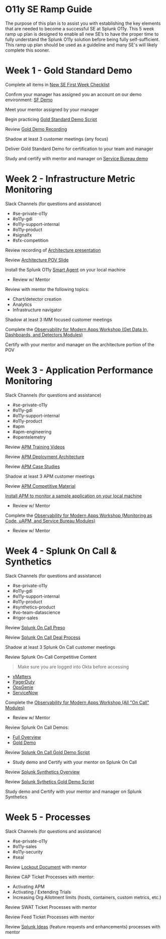 # O11y SE Ramp Guide
The purpose of this plan is to assist you with establishing the key elements that are needed to become a successful SE at Splunk O11y.  This 5 week ramp up plan is designed to enable all new SE’s to have the proper time to fully understand the Splunk O11y solution before being fully self-sufficient.  This ramp up plan should be used as a guideline and many SE's will likely complete this sooner.

# Week 1 - Gold Standard Demo
Complete all items in [New SE First Week Checklist](https://signalfuse.atlassian.net/wiki/spaces/SE/pages/890667257/New+SE+First+Week+Checklist)

Confirm your manager has assigned you an account on our demo environment: [SF Demo](http://sfdemo.signalfx.com)

Meet your mentor assigned by your manager 

Begin practicing [Gold Standard Demo Script](https://docs.google.com/document/d/1rpNwGcGnSi85uK9cGsfXYZiPH0b8OyYwsfcU0Ig47nQ/edit?usp=sharing)

Review [Gold Demo Recording](https://events.splunk.com/Observability-Demo?_lrsc=2ed6a1a2-ea9d-4284-97d2-10609d51aac7&trk=li-leap&)

Shadow at least 3 customer meetings (any focus)

Deliver Gold Standard Demo for certification to your team and manager

Study and certify with mentor and manager on [Service Bureau demo](https://drive.google.com/file/d/1E-vrAJJapu078wnn9Uy3ykthgHI2b6NX/view?usp=sharing)

# Week 2 - Infrastructure Metric Monitoring

Slack Channels (for questions and assistance)
- #se-private-o11y
- #o11y-gdi
- #o11y-support-internal
- #o11y-product
- #signalfx
- #sfx-competition

Review recording of [Architecture presentation](https://drive.google.com/file/d/1FARqNRVBQgsmQpLH-w3rX2hJFB1BioTs/view?usp=sharing)

Review [Architecture POV Slide](https://docs.google.com/presentation/d/109NBgJjxeLxza3SBr0_jrBA610eIcat3HZXwArseh94/edit?usp=sharing)

Install the Splunk O11y [Smart Agent](https://github.com/jlawtonSFX/o11yseramp/tree/main/Week%202/Kubernetes%20Advanced%20Installation) on your local machine
- Review w/ Mentor

Review with mentor the following topics:
- Chart/detector creation
- Analytics
- Infrastructure navigator

Shadow at least 3 IMM focused customer meetings

Complete the [Observability for Modern Apps Workshop (Get Data In, Dashboards, and Detectors Modules)](https://signalfx.github.io/observability-workshop/latest/smartagent/)

Certify with your mentor and manager on the architecture portion of the POV

# Week 3 - Application Performance Monitoring

Slack Channels (for questions and assistance)
- #se-private-o11y
- #o11y-gdi
- #o11y-support-internal
- #o11y-product
- #apm
- #apm-engineering
- #opentelemetry

Review [APM Training Videos](https://drive.google.com/drive/folders/1vUbI_xbPe5J9HVdhAPSglX3kVI2g9NEb?usp=sharing)

Review [APM Deployment Architecture](https://docs.signalfx.com/en/latest/apm/apm-getting-started/apm-architecture-overview.html#deploy-the-smart-agent-for-splunk-apm)

Review [APM Case Studies](https://drive.google.com/drive/folders/1EHuZI_9Fmtr5KF8XhEOLZrRizc8MNdn8?usp=sharing) 

Shadow at least 3 APM customer meetings

Review [APM Competitive Material](https://learning.splunk.com/learn/course/3049/play/15660/signalfx-infrastructure-monitoring-apm-competitors-cec-course)

[Install APM to monitor a sample application on your local machine](https://github.com/jlawtonSFX/o11yseramp/tree/main/Week%203/Instrumenting%20Ruby%20With%20Splunk%20APM)
- Review w/ Mentor

Complete the [Observability for Modern Apps Workshop (Monitoring as Code, uAPM, and Service Bureau Modules)](https://signalfx.github.io/observability-workshop/latest/smartagent/)
- Review w/ Mentor

# Week 4 - Splunk On Call & Synthetics

Slack Channels (for questions and assistance)
- #se-private-o11y
- #o11y-gdi
- #o11y-support-internal
- #o11y-product
- #synthetics-product
- #vo-team-datascience
- #rigor-sales

Review [Splunk On Call Preso](https://docs.google.com/presentation/d/1ZRD7Lz6-MAFAgKwQhX8mxYEe0SOEHJoeByLxwQ1onYc/edit#slide=id.p1)

Review [Splunk On Call Deal Process](https://docs.google.com/presentation/d/1D9uqbuIBfxVCwcwJ4vTNfD326h2LL2Vj5GQdutIR6Jc/edit)

Shadow at least 3 Splunk On Call customer meetings

Review Splunk On-Call Competitive Content
> Make sure you are logged into Okta before accessing
- [xMatters](https://fieldenablement.splunk.com/en/Competitive/Comp-OPS-MGMT-xMatters.html)
- [PagerDuty](https://fieldenablement.splunk.com/en/Competitive/Comp-OPS-MGMT-PagerDuty.html)
- [OpsGenie](https://fieldenablement.splunk.com/en/Competitive/Comp-OPS-MGMT-OpsGenie.html)
- [ServiceNow](https://fieldenablement.splunk.com/en/Competitive/Comp-OPS-MGMT-ServiceNow.html)

Complete the [Observability for Modern Apps Workshop (All "On Call" Modules)](https://signalfx.github.io/observability-workshop/latest/oncall/getting_started/)
- Review w/ Mentor

Review Splunk On Call Demos:

- [Full Overview](https://splunk.zoom.us/rec/play/-TYyk_P7aKlp4QXR6YloYTeNEQyBlvAj-M16LooS48wBUvLFGg078KM9Uw0UcbNkTfy_kK31P4UTx24f.c6IpxLne78NIkqk0?continueMode=true)
- [Gold Demo](https://victorops.hubs.vidyard.com/watch/EbKG89f4Zce46ZfU9i2yk8)

Review [Splunk On Call Gold Demo Script](https://docs.google.com/document/d/16B1iHe_ML-XXd0YJyXhaNY9wmDwLuQU6fa2_49WqRfY/edit#)
- Study demo and Certify with your mentor on Splunk On Call

Review [Splunk Synthetics Overview](https://splunk.zoom.us/rec/play/ZqDBb5OnuyAU2kM7EsEZbowkZvsi6UQjLFEc96ik3VV8DxzDCYnq1BahYl60Oa_lqFXkLzRtC2L_Ck7x.WWOiukXT4WLMsxjt?startTime=1611168335000)

Review [Splunk Sythetics Gold Demo Script](https://docs.google.com/presentation/d/1VF2Egs9c3x8fljcW9ie4TDAQDkr--5RBLnSzRNJUpkA/edit?usp=sharing)

Study demo and Certify with your mentor and manager on Splunk Synthetics

# Week 5 - Processes

Slack Channels (for questions and assistance)
- #se-private-o11y
- #o11y-sales
- #o11y-security
- #seal

Review [Lockout Document](https://docs.google.com/spreadsheets/d/1snTo5ugYSzR9y3x4gszs5cogbkNpBrRCgzJD2esGHhA/edit?usp=sharing) with mentor

Review CAP Ticket Processes with mentor:
- Activating APM
- Activating / Extending Trials
- Increasing Org Allotment limits (hosts, containers, custom metrics, etc.)

Review SWAT Ticket Processes with mentor

Review Feed Ticket Processes with mentor

Review [Splunk Ideas](https://ideas.splunk.com/) (feature requests and enhancements) processes with mentor

